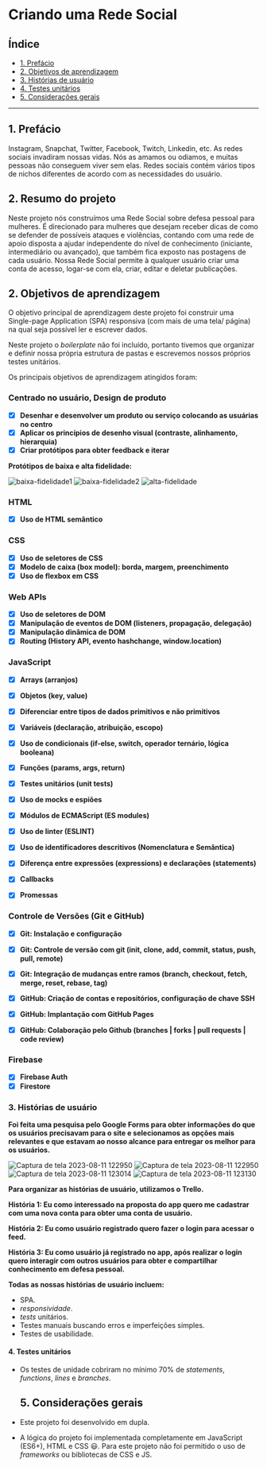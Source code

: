 # Criando uma Rede Social

## Índice

* [1. Prefácio](#1-prefácio)
* [2. Objetivos de aprendizagem](#2-objetivos-de-aprendizagem)
* [3. Histórias de usuário](#3-histórias-de-usuário)
* [4. Testes unitários](#4-testes-unitários)
* [5. Considerações gerais](#5-considerações-gerais)

***

## 1. Prefácio

Instagram, Snapchat, Twitter, Facebook, Twitch, Linkedin, etc. As redes sociais
invadiram nossas vidas. Nós as amamos ou odiamos, e muitas pessoas não conseguem
viver sem elas. Redes sociais contém vários tipos de nichos diferentes de acordo com as necessidades do usuário.
## 2. Resumo do projeto

Neste projeto nós construímos uma Rede Social sobre defesa pessoal para mulheres. É direcionado para mulheres que desejam receber dicas de como se defender de possíveis ataques e violências, contando com uma rede de apoio disposta a ajudar independente do nível de conhecimento (iniciante, intermediário ou avançado), que também fica exposto nas postagens de cada usuário. Nossa Rede Social permite à qualquer usuário criar uma conta de acesso, logar-se com ela, criar, editar e deletar publicações.

## 2. Objetivos de aprendizagem

O objetivo principal de aprendizagem deste projeto foi construir uma Single-page Application (SPA) responsiva (com mais de uma tela/ página) na qual seja possível ler e escrever dados.

Neste projeto o _boilerplate_ não foi incluído, portanto tivemos que organizar e definir nossa própria estrutura de pastas e escrevemos nossos próprios testes unitários.

Os principais objetivos de aprendizagem atingidos foram:

### Centrado no usuário, Design de produto

- [X] **Desenhar e desenvolver um produto ou serviço colocando as usuárias no centro**
- [X] **Aplicar os princípios de desenho visual (contraste, alinhamento, hierarquia)**
- [X] **Criar protótipos para obter feedback e iterar**

**Protótipos de baixa e alta fidelidade:**

![baixa-fidelidade1](https://github.com/amandascam03/SAP010-social-network/assets/131325234/19da3c93-25a5-4b83-a0b4-4be8c7d739ee)
![baixa-fidelidade2](https://github.com/amandascam03/SAP010-social-network/assets/131325234/521723c7-d7ca-448c-b804-0cca2e4a1a89)
![alta-fidelidade](https://github.com/amandascam03/SAP010-social-network/assets/131325234/9178abcc-2db0-4841-939e-a06737ca3f63)

### HTML

- [X] **Uso de HTML semântico**

### CSS

- [X] **Uso de seletores de CSS**
- [X] **Modelo de caixa (box model): borda, margem, preenchimento**
- [X] **Uso de flexbox em CSS**

### Web APIs

- [X] **Uso de seletores de DOM**
- [X] **Manipulação de eventos de DOM (listeners, propagação, delegação)**
- [X] **Manipulação dinâmica de DOM**
- [X] **Routing (History API, evento hashchange, window.location)**

### JavaScript

- [X] **Arrays (arranjos)**
- [X] **Objetos (key, value)**
- [X] **Diferenciar entre tipos de dados primitivos e não primitivos**
- [X] **Variáveis (declaração, atribuição, escopo)**
- [x] **Uso de condicionais (if-else, switch, operador ternário, lógica booleana)**
- [x] **Funções (params, args, return)**
- [x] **Testes unitários (unit tests)**
- [x] **Uso de mocks e espiões**
- [x] **Módulos de ECMAScript (ES modules)**
- [x] **Uso de linter (ESLINT)**
- [x] **Uso de identificadores descritivos (Nomenclatura e Semântica)**
- [x] **Diferença entre expressões (expressions) e declarações (statements)**
- [x] **Callbacks**
- [x] **Promessas**



### Controle de Versões (Git e GitHub)

- [x] **Git: Instalação e configuração**
- [x] **Git: Controle de versão com git (init, clone, add, commit, status, push, pull, remote)**
- [x] **Git: Integração de mudanças entre ramos (branch, checkout, fetch, merge, reset, rebase, tag)**
- [x] **GitHub: Criação de contas e repositórios, configuração de chave SSH**
- [x] **GitHub: Implantação com GitHub Pages**
- [x] **GitHub: Colaboração pelo Github (branches | forks | pull requests | code review)**


### Firebase

- [x] **Firebase Auth**
- [x] **Firestore**

### 3. Histórias de usuário

**Foi feita uma pesquisa pelo Google Forms para obter informações do que os usuários precisavam para o site e selecionamos as opções mais relevantes e que estavam ao nosso alcance para entregar os melhor para os usuários.**

![Captura de tela 2023-08-11 122950](https://github.com/amandascam03/SAP010-social-network/assets/131325234/361705e3-350d-493f-b55a-abb24dd02f13)
![Captura de tela 2023-08-11 122950](https://github.com/amandascam03/SAP010-social-network/assets/131325234/c663a19f-1699-4613-a47d-fa2b8554be55)
![Captura de tela 2023-08-11 123014](https://github.com/amandascam03/SAP010-social-network/assets/131325234/8eab028d-cc75-4675-953e-b5a21b2d27da)
![Captura de tela 2023-08-11 123130](https://github.com/amandascam03/SAP010-social-network/assets/131325234/6db11872-5a40-4d8d-9dfd-579af290feeb)


**Para organizar as histórias de usuário, utilizamos o Trello.**

**História 1: Eu como interessado na proposta do app quero me cadastrar com uma nova conta para obter uma conta de usuário.**

**História 2: Eu como usuário registrado quero fazer o login para acessar o feed.**

**História 3: Eu como usuário já registrado no app, após realizar o login quero interagir com outros usuários para obter e compartilhar conhecimento em defesa pessoal.**

**Todas as nossas histórias de usuário incluem:**
  - SPA.
  -  _responsividade_.
  -  _tests_ unitários.
  - Testes manuais buscando erros e imperfeições simples.
  - Testes de usabilidade.

#### 4. Testes unitários

* Os testes de unidade cobriram no mínimo 70% de _statements_, _functions_,
  _lines_ e _branches_.

  ## 5. Considerações gerais

* Este projeto foi desenvolvido em dupla.

* A lógica do projeto foi implementada completamente em JavaScript
  (ES6+), HTML e CSS :smiley:. Para este projeto não foi permitido o uso de
  _frameworks_ ou bibliotecas de CSS e JS.

  
